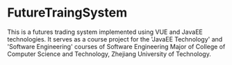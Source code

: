 # FutureTraingSystem
This is a futures trading system implemented using VUE and JavaEE technologies. It serves as a course project for the 'JavaEE Technology' and 'Software Engineering' courses of  Software Engineering Major of College of Computer Science and Technology, Zhejiang University of Technology.
